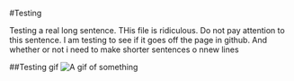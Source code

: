 #Testing

Testing a real long sentence. THis file is ridiculous. Do not pay attention to this sentence. I am testing to see if it goes off the page in github. And whether or not i need to make shorter sentences o nnew lines

##Testing gif
![A gif of something](gifs\menu_options.gif?raw=true)

